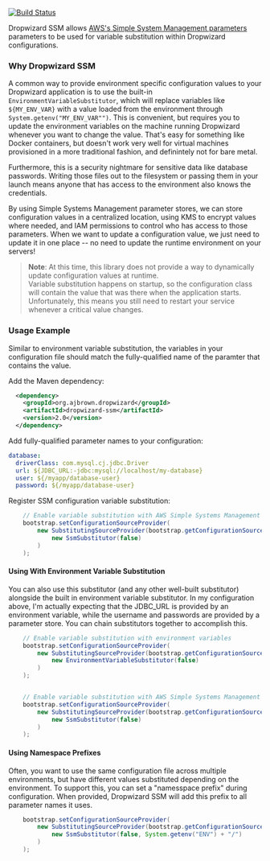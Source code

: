 [![Build Status](https://travis-ci.org/ajbrown/dropwizard-ssm.svg?branch=master)](https://travis-ci.org/ajbrown/dropwizard-ssm)

Dropwizard SSM allows [AWS's Simple System Management parameters](https://docs.aws.amazon.com/systems-manager/latest/userguide/systems-manager-paramstore.html) parameters to be used for variable substitution within Dropwizard 
configurations.  

### Why Dropwizard SSM
A common way to provide environment specific configuration values to your Dropwizard application
is to use the built-in `EnvironmentVariableSubstitutor`, which will replace variables like `${MY_ENV_VAR}` with a value
loaded from the environment through `System.getenv("MY_ENV_VAR"")`.  This is convenient, but requires you to update the 
environment variables on the machine running Dropwizard whenever you want to change the value.  That's easy for something 
like Docker containers, but doesn't work very well for virtual machines provisioned in a more traditional fashion, and
definintely not for bare metal.

Furthermore, this is a security nightmare for sensitive data like database passwords.  Writing those files out to the 
filesystem or passing them in your launch means anyone that has access to the environment also knows the credentials.  

By using Simple Systems Management parameter stores, we can store configuration values in a centralized location, using
KMS to encrypt values where needed, and IAM permissions to control who has access to those parameters.  When we want to
update a configuration value, we just need to update it in one place -- no need to update the runtime environment on
your servers! 


> **Note**: At this time, this library does not provide a way to dynamically update configuration values at runtime.  
> Variable substitution happens on startup, so the configuration class will contain the value that was there when the 
> application starts.  Unfortunately, this means you still need to restart your service whenever a critical value changes. 

### Usage Example

Similar to environment variable substitution, the variables in your configuration file should match the fully-qualified
name of the paramter that contains the value.  

Add the Maven dependency:
```xml
  <dependency>
    <groupId>org.ajbrown.dropwizard</groupId>
    <artifactId>dropwizard-ssm</artifactId>
    <version>2.0</version>
  </dependency>
```

Add fully-qualified parameter names to your configuration:

```yaml
database:
  driverClass: com.mysql.cj.jdbc.Driver
  url: ${JDBC_URL:-jdbc:mysql://localhost/my-database}
  user: ${/myapp/database-user}
  password: ${/myapp/database-user}
```

Register SSM configuration variable substitution:

```java
    // Enable variable substitution with AWS Simple Systems Management
    bootstrap.setConfigurationSourceProvider(
        new SubstitutingSourceProvider(bootstrap.getConfigurationSourceProvider(),
            new SsmSubstitutor(false)
        )
    );
```

#### Using With Environment Variable Substitution 

You can also use this substitutor (and any other well-built substitutor) alongside the built in environment variable 
substitutor. In my configuration above, I'm actually expecting that the JDBC_URL is provided by an environment variable,
while the username and passwords are provided by a parameter store.  You can chain substitutors together to accomplish 
this.


```java
    // Enable variable substitution with environment variables
    bootstrap.setConfigurationSourceProvider(
        new SubstitutingSourceProvider(bootstrap.getConfigurationSourceProvider(),
            new EnvironmentVariableSubstitutor(false)
        )
    );


    // Enable variable substitution with AWS Simple Systems Management
    bootstrap.setConfigurationSourceProvider(
        new SubstitutingSourceProvider(bootstrap.getConfigurationSourceProvider(),
            new SsmSubstitutor(false)
        )
    );
```

#### Using Namespace Prefixes

Often, you want to use the same configuration file across multiple environments, but have different values substituted 
depending on the environment.  To support this, you can set a "namesspace prefix" during configuration.  When provided, 
Dropwizard SSM will add this prefix to all parameter names it uses. 

```java
    bootstrap.setConfigurationSourceProvider(
        new SubstitutingSourceProvider(bootstrap.getConfigurationSourceProvider(),
            new SsmSubstitutor(false, System.getenv("ENV") + "/")
        )
    );

```
